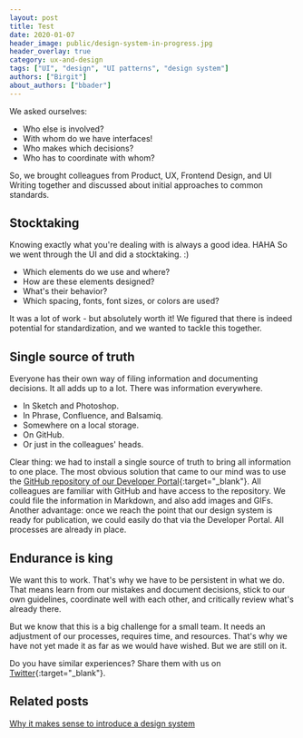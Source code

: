 ```yaml
---
layout: post
title: Test
date: 2020-01-07
header_image: public/design-system-in-progress.jpg
header_overlay: true
category: ux-and-design
tags: ["UI", "design", "UI patterns", "design system"]
authors: ["Birgit"]
about_authors: ["bbader"]
---
```



We asked ourselves: 

* Who else is involved?
* With whom do we have interfaces!
* Who makes which decisions?
* Who has to coordinate with whom?

So, we brought colleagues from Product, UX, Frontend Design, and UI Writing together and discussed about initial approaches to common standards.

## Stocktaking

Knowing exactly what you're dealing with is always a good idea. HAHA
So we went through the UI and did a stocktaking. :)

* Which elements do we use and where?
* How are these elements designed?
* What's their behavior?
* Which spacing, fonts, font sizes, or colors are used?

It was a lot of work - but absolutely worth it!
We figured that there is indeed potential for standardization, and we wanted to tackle this together.

## Single source of truth

Everyone has their own way of filing information and documenting decisions.
It all adds up to a lot.
There was information everywhere.

* In Sketch and Photoshop.
* In Phrase, Confluence, and Balsamiq.
* Somewhere on a local storage.
* On GitHub.
* Or just in the colleagues' heads.

Clear thing: we had to install a single source of truth to bring all information to one place.
The most obvious solution that came to our mind was to use the [GitHub repository of our Developer Portal](https://github.com/ePages-de/epages-devportal){:target="_blank"}.
All colleagues are familiar with GitHub and have access to the repository.
We could file the information in Markdown, and also add images and GIFs.
Another advantage: once we reach the point that our design system is ready for publication, we could easily do that via the Developer Portal.
All processes are already in place.

## Endurance is king

We want this to work.
That's why we have to be persistent in what we do.
That means learn from our mistakes and document decisions, stick to our own guidelines, coordinate well with each other, and critically review what's already there.

But we know that this is a big challenge for a small team.
It needs an adjustment of our processes, requires time, and resources.
That's why we have not yet made it as far as we would have wished.
But we are still on it.

Do you have similar experiences?
Share them with us on [Twitter](https://twitter.com/epagesdevs){:target="_blank"}.

## Related posts

[Why it makes sense to introduce a design system](/blog/ux-and-design/why-it-makes-sense-to-introduce-a-design-system/)